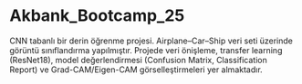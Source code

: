 # Akbank_Bootcamp_25
CNN tabanlı bir derin öğrenme projesi. Airplane–Car–Ship veri seti üzerinde görüntü sınıflandırma yapılmıştır. Projede veri önişleme, transfer learning (ResNet18), model değerlendirmesi (Confusion Matrix, Classification Report) ve Grad-CAM/Eigen-CAM görselleştirmeleri yer almaktadır.
